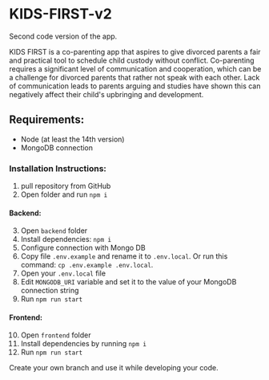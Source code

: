 # KIDS-FIRST-v2
Second code version of the app.

KIDS FIRST is a co-parenting app that aspires to give divorced parents a fair and practical tool to schedule child custody without conflict. Co-parenting requires a significant level of communication and cooperation, which can be a challenge for divorced parents that rather not speak with each other. Lack of communication leads to parents arguing and studies have shown this can negatively affect their child's upbringing and development.

## Requirements:
- Node (at least the 14th version)
- MongoDB connection

<h3>Installation Instructions:</h3>

1. pull repository from GitHub
2. Open folder and run `npm i`

<h4>Backend:</h4>

3. Open `backend` folder
4. Install dependencies: `npm i`
5. Configure connection with Mongo DB
6. Copy file `.env.example` and rename it to `.env.local`. Or run this command: `cp .env.example .env.local`.
7. Open your `.env.local` file
8. Edit `MONGODB_URI` variable and set it to the value of your MongoDB connection string 
9. Run `npm run start`

<h4>Frontend:</h4>

10. Open `frontend` folder
11. Install dependencies by running `npm i`
12. Run `npm run start`

Create your own branch and use it while developing your code.
